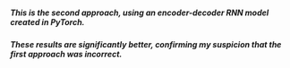 <p>
 <h5> This is the second approach, using an encoder-decoder RNN model created in PyTorch. <h5/>
 <h5> These results are significantly better, confirming my suspicion that the first approach was incorrect. <h5/>
<p>
